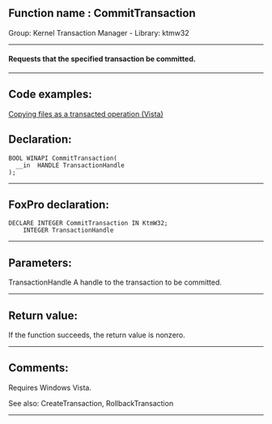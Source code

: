 
## Function name : CommitTransaction
Group: Kernel Transaction Manager - Library: ktmw32    
***  


#### Requests that the specified transaction be committed.
***  


## Code examples:
[Copying files as a transacted operation (Vista)](../../samples/sample_540.md)  

## Declaration:
```foxpro  
BOOL WINAPI CommitTransaction(
  __in  HANDLE TransactionHandle
);  
```  
***  


## FoxPro declaration:
```foxpro  
DECLARE INTEGER CommitTransaction IN KtmW32;
	INTEGER TransactionHandle  
```  
***  


## Parameters:
TransactionHandle 
A handle to the transaction to be committed.
  
***  


## Return value:
If the function succeeds, the return value is nonzero.  
***  


## Comments:
Requires Windows Vista.  
  
See also: CreateTransaction, RollbackTransaction   
  
***  

